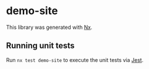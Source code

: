 # demo-site

This library was generated with [Nx](https://nx.dev).

## Running unit tests

Run `nx test demo-site` to execute the unit tests via [Jest](https://jestjs.io).
